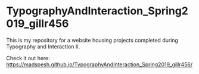 # TypographyAndInteraction_Spring2019_gillr456

This is my repository for a website housing projects completed during Typography and Interaction II.

Check it out here: https://madspesh.github.io/TypographyAndInteraction_Spring2019_gillr456/
